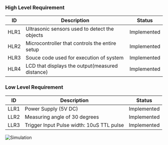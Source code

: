 

### High Level Requirement

| ID  |  Description                                      | Status     |
| ----|  -----------------------------------------        |-------     |
|HLR1 |Ultrasonic sensors used to detect the objects      | Implemented|
|HLR2 |Microcontroller that controls the entire setup     | Implemented|
|HLR3 |Souce code used for execution of system            | Implemented|
|HLR4 |LCD that displays the output(measured distance)    | Implemented| 

### Low Level Requirement

| ID  |  Description                                      | Status     |
| ----|  -----------------------------------------        |-------     |
|LLR1 |Power Supply (5V DC)                               | Implemented| 
|LLR2 |Measuring angle of 30 degrees                      | Implemented|           
|LLR3 |Trigger Input Pulse width: 10uS TTL pulse          | Implemented|



![Simulation](https://user-images.githubusercontent.com/73392962/157223160-3952ffdc-420e-4684-80b3-f7cb6de6fab1.png)

